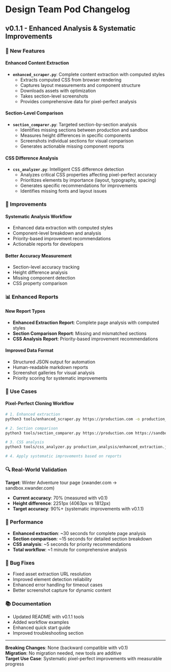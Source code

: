 # Design Team Pod Changelog

## v0.1.1 - Enhanced Analysis & Systematic Improvements

### 🎯 New Features

#### Enhanced Content Extraction
- **`enhanced_scraper.py`**: Complete content extraction with computed styles
  - Extracts computed CSS from browser rendering 
  - Captures layout measurements and component structure
  - Downloads assets with optimization
  - Takes section-level screenshots
  - Provides comprehensive data for pixel-perfect analysis

#### Section-Level Comparison
- **`section_comparer.py`**: Targeted section-by-section analysis
  - Identifies missing sections between production and sandbox
  - Measures height differences in specific components
  - Screenshots individual sections for visual comparison
  - Generates actionable missing component reports

#### CSS Difference Analysis  
- **`css_analyzer.py`**: Intelligent CSS difference detection
  - Analyzes critical CSS properties affecting pixel-perfect accuracy
  - Prioritizes elements by importance (layout, typography, spacing)
  - Generates specific recommendations for improvements
  - Identifies missing fonts and layout issues

### 🔧 Improvements

#### Systematic Analysis Workflow
- Enhanced data extraction with computed styles
- Component-level breakdown and analysis
- Priority-based improvement recommendations
- Actionable reports for developers

#### Better Accuracy Measurement
- Section-level accuracy tracking
- Height difference analysis
- Missing component detection
- CSS property comparison

### 📊 Enhanced Reports

#### New Report Types
- **Enhanced Extraction Report**: Complete page analysis with computed styles
- **Section Comparison Report**: Missing and mismatched sections
- **CSS Analysis Report**: Priority-based improvement recommendations

#### Improved Data Format
- Structured JSON output for automation
- Human-readable markdown reports
- Screenshot galleries for visual analysis
- Priority scoring for systematic improvements

### 🎯 Use Cases

#### Pixel-Perfect Cloning Workflow
```bash
# 1. Enhanced extraction
python3 tools/enhanced_scraper.py https://production.com -o production_analysis

# 2. Section comparison  
python3 tools/section_comparer.py https://production.com https://sandbox.com -o comparison

# 3. CSS analysis
python3 tools/css_analyzer.py production_analysis/enhanced_extraction.json -o css_analysis

# 4. Apply systematic improvements based on reports
```

### 🔍 Real-World Validation

**Target**: Winter Adventure tour page (xwander.com → sandbox.xwander.com)
- **Current accuracy**: 70% (measured with v0.1)
- **Height difference**: 2251px (4063px vs 1812px)
- **Target accuracy**: 90%+ (systematic improvements with v0.1.1)

### 🚀 Performance

- **Enhanced extraction**: ~30 seconds for complete page analysis
- **Section comparison**: ~15 seconds for detailed section breakdown  
- **CSS analysis**: ~5 seconds for priority recommendations
- **Total workflow**: ~1 minute for comprehensive analysis

### 🐛 Bug Fixes

- Fixed asset extraction URL resolution
- Improved element detection reliability
- Enhanced error handling for timeout cases
- Better screenshot capture for dynamic content

### 📚 Documentation

- Updated README with v0.1.1 tools
- Added workflow examples
- Enhanced quick start guide
- Improved troubleshooting section

---

**Breaking Changes**: None (backward compatible with v0.1)  
**Migration**: No migration needed, new tools are additive  
**Target Use Case**: Systematic pixel-perfect improvements with measurable progress